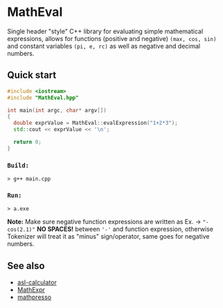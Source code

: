 # MathEval
Single header "style" C++ library for evaluating simple mathematical expressions, allows for functions (positive and negative) `(max, cos, sin)` and constant variables `(pi, e, rc)` as well as negative and decimal numbers.

## Quick start
```cpp
#include <iostream>
#include "MathEval.hpp"

int main(int argc, char* argv[])
{
  double exprValue = MathEval::evalExpression("1+2*3");
  std::cout << exprValue << '\n';

  return 0;
}
```
### `Build:`
```console
> g++ main.cpp
```
### `Run:`
```console
> a.exe
```
**Note:** Make sure negative function expressions are written as Ex. -> `"-cos(2.1)"` **NO SPACES!** between `'-'` and function expression, otherwise Tokenizer will treat it as "minus" sign/operator, same goes for negative numbers.

## See also
- [asl-calculator](https://github.com/aslze/asl-calculator)
- [MathExpr](https://github.com/k3a/MathExpr)
- [mathpresso](https://github.com/tartakynov/mathpresso)
